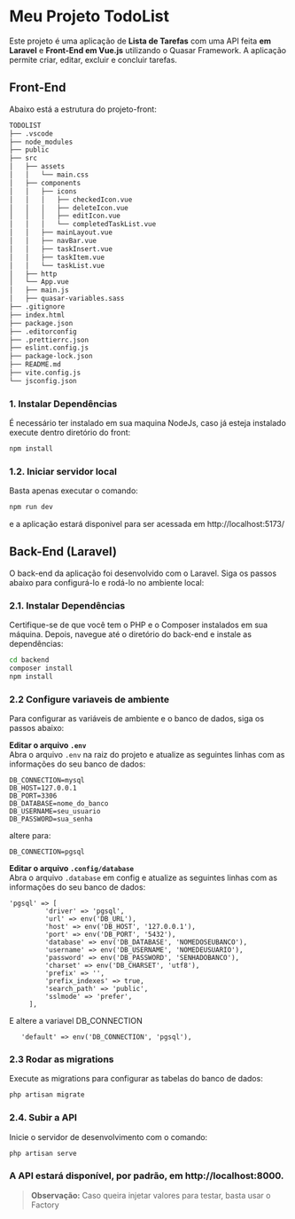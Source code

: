 # Meu Projeto TodoList

Este projeto é uma aplicação de **Lista de Tarefas** com uma API feita **em Laravel** e **Front-End em Vue.js** utilizando o Quasar Framework. A aplicação permite criar, editar, excluir e concluir tarefas.

## Front-End

Abaixo está a estrutura do projeto-front:

```bash
TODOLIST
├── .vscode
├── node_modules
├── public
├── src
│   ├── assets
│   │   └── main.css
│   ├── components
│   │   ├── icons
│   │   │   ├── checkedIcon.vue
│   │   │   ├── deleteIcon.vue
│   │   │   ├── editIcon.vue
│   │   │   └── completedTaskList.vue
│   │   ├── mainLayout.vue
│   │   ├── navBar.vue
│   │   ├── taskInsert.vue
│   │   ├── taskItem.vue
│   │   └── taskList.vue
│   ├── http
│   └── App.vue
│   ├── main.js
│   ├── quasar-variables.sass
├── .gitignore
├── index.html
├── package.json
├── .editorconfig
├── .prettierrc.json
├── eslint.config.js
├── package-lock.json
├── README.md
├── vite.config.js
└── jsconfig.json
```
### 1. Instalar Dependências
É necessário ter instalado em sua maquina NodeJs, caso já esteja instalado execute dentro diretório do front:
```bash
npm install
```

### 1.2. Iniciar servidor local
Basta apenas executar o comando:
```bash
npm run dev
```
e a aplicação estará disponivel para ser acessada em http://localhost:5173/


## Back-End (Laravel)

O back-end da aplicação foi desenvolvido com o Laravel. Siga os passos abaixo para configurá-lo e rodá-lo no ambiente local:

### 2.1. Instalar Dependências

Certifique-se de que você tem o PHP e o Composer instalados em sua máquina. Depois, navegue até o diretório do back-end e instale as dependências:

```bash
cd backend
composer install
npm install
```

### 2.2 Configure variaveis de ambiente
Para configurar as variáveis de ambiente e o banco de dados, siga os passos abaixo:

**Editar o arquivo `.env`**  
   Abra o arquivo `.env` na raiz do projeto e atualize as seguintes linhas com as informações do seu banco de dados:

   ```env
   DB_CONNECTION=mysql
   DB_HOST=127.0.0.1
   DB_PORT=3306
   DB_DATABASE=nome_do_banco
   DB_USERNAME=seu_usuario
   DB_PASSWORD=sua_senha
```
altere para:
```env
DB_CONNECTION=pgsql
```
**Editar o arquivo `.config/database`**  
   Abra o arquivo `.database` em config e atualize as seguintes linhas com as informações do seu banco de dados:
   ```database
   'pgsql' => [
            'driver' => 'pgsql',
            'url' => env('DB_URL'),
            'host' => env('DB_HOST', '127.0.0.1'),
            'port' => env('DB_PORT', '5432'),
            'database' => env('DB_DATABASE', 'NOMEDOSEUBANCO'),
            'username' => env('DB_USERNAME', 'NOMEDEUSUARIO'),
            'password' => env('DB_PASSWORD', 'SENHADOBANCO'),
            'charset' => env('DB_CHARSET', 'utf8'),
            'prefix' => '',
            'prefix_indexes' => true,
            'search_path' => 'public',
            'sslmode' => 'prefer',
        ],
```
E altere a variavel DB_CONNECTION
 ```database
    'default' => env('DB_CONNECTION', 'pgsql'),
```


### 2.3 Rodar as migrations
Execute as migrations para configurar as tabelas do banco de dados:
```bash
php artisan migrate
```

### 2.4. Subir a API
Inicie o servidor de desenvolvimento com o comando:

```bash
php artisan serve
```

### A API estará disponível, por padrão, em http://localhost:8000.

> **Observação:** Caso queira injetar valores para testar, basta usar o Factory








